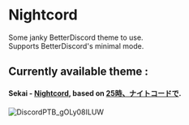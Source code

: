 # **Nightcord**
Some janky BetterDiscord theme to use.  
Supports BetterDiscord's minimal mode.  

## Currently available theme :

#### Sekai - [Nightcord](https://github.com/seilent/nightcord/tree/main/sekai), based on [25時、ナイトコードで](https://pjsekai.sega.jp/character/unite05/index.html).
![DiscordPTB_gOLy08ILUW](https://user-images.githubusercontent.com/88354811/128546553-edb5f170-c5c4-44d8-8fa6-2b3473aace61.png)
